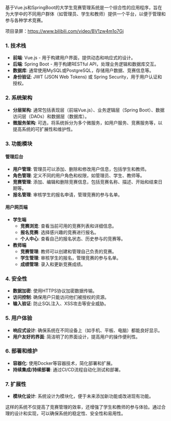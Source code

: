 ﻿基于Vue.js和SpringBoot的大学生竞赛管理系统是一个综合性的应用程序，旨在为大学中的不同用户群体（如管理员、学生和教师）提供一个平台，以便于管理和参与各种学术竞赛。

项目录屏：https://www.bilibili.com/video/BV1zw4m1o7Gj

### 1. 技术栈

- **前端**: Vue.js - 用于构建用户界面，提供动态和响应式的设计。
- **后端**: Spring Boot - 用于构建RESTful API，处理业务逻辑和数据库交互。
- **数据库**: 通常使用MySQL或PostgreSQL，存储用户数据、竞赛信息等。
- **身份验证**: JWT (JSON Web Tokens) 或 Spring Security，用于用户认证和授权。

### 2. 系统架构

- **分层架构**: 通常包括表现层（前端Vue.js）、业务逻辑层（Spring Boot）、数据访问层（DAOs）和数据层（数据库）。
- **微服务架构**: 可选，将系统拆分为多个微服务，如用户服务、竞赛服务等，以提高系统的可扩展性和维护性。

### 3. 功能模块

#### 管理后台

- **用户管理**: 管理员可以添加、删除和修改用户信息，包括学生和教师。
- **角色管理**: 定义不同的用户角色和权限，如管理员、学生、教师等。
- **竞赛管理**: 添加、编辑和删除竞赛信息，包括竞赛名称、描述、开始和结束日期等。
- **报名管理**: 审核学生的报名申请，管理竞赛的参与名单。

#### 用户网页端

- **学生端**
  - **竞赛浏览**: 查看当前可用的竞赛列表和详细信息。
  - **报名竞赛**: 选择感兴趣的竞赛进行报名。
  - **个人中心**: 查看自己的报名状态、历史参与的竞赛等。
- **教师端**
  - **竞赛管理**: 教师可以创建和管理自己负责的竞赛。
  - **学生管理**: 审核学生的报名，管理竞赛的参与名单。
  - **成绩管理**: 录入和更新竞赛成绩。

### 4. 安全性

- **数据加密**: 使用HTTPS协议加密数据传输。
- **访问控制**: 确保用户只能访问他们被授权的资源。
- **输入验证**: 防止SQL注入、XSS攻击等安全威胁。

### 5. 用户体验

- **响应式设计**: 确保系统在不同设备上（如手机、平板、电脑）都能良好显示。
- **用户友好的界面**: 简洁明了的界面设计，提高用户的操作便利性。

### 6. 部署和维护

- **容器化**: 使用Docker等容器技术，简化部署和扩展。
- **持续集成/持续部署**: 通过CI/CD流程自动化测试和部署。

### 7. 扩展性

- **模块化设计**: 系统设计为模块化，便于未来添加新功能或改进现有功能。

这样的系统不仅提高了竞赛管理的效率，还增强了学生和教师的参与体验。通过合理的设计和实现，可以确保系统的稳定性、安全性和易用性。